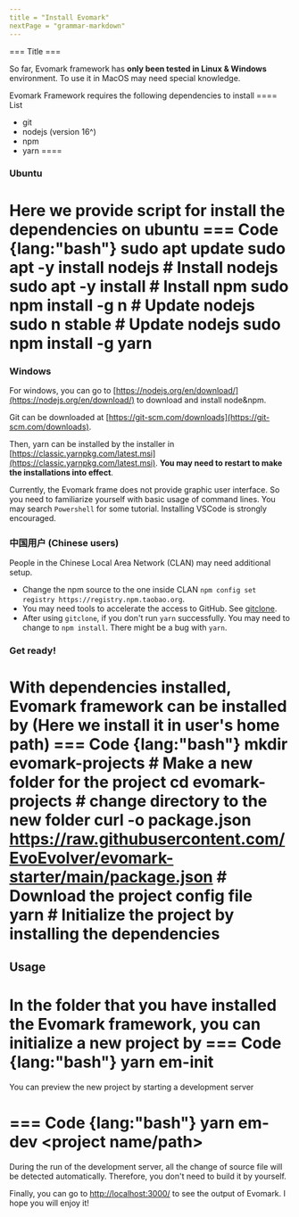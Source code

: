 ```yaml
---
title = "Install Evomark"
nextPage = "grammar-markdown"
---
```


=== Title ===

So far, Evomark framework has **only been tested in Linux & Windows** environment. To use it in MacOS may need special knowledge. 

Evomark Framework requires the following dependencies to install
==== List
- git
- nodejs (version 16^)
- npm
- yarn
====

### Ubuntu
Here we provide script for install the dependencies on ubuntu
=== Code {lang:"bash"}
sudo apt update
sudo apt -y install nodejs # Install nodejs
sudo apt -y install # Install npm
sudo npm install -g n # Update nodejs
sudo n stable # Update nodejs
sudo npm install -g yarn
===
### Windows
For windows, you can go to [https://nodejs.org/en/download/](https://nodejs.org/en/download/) to download and install node&npm.

Git can be downloaded at [https://git-scm.com/downloads](https://git-scm.com/downloads).

Then, yarn can be installed by the installer in [https://classic.yarnpkg.com/latest.msi](https://classic.yarnpkg.com/latest.msi). **You may need to restart to make the installations into effect**.

Currently, the Evomark frame does not provide graphic user interface. So you need to familiarize yourself with basic usage of command lines. You may search `Powershell` for some tutorial. Installing VSCode is strongly encouraged.

### 中国用户 (Chinese users)

People in the Chinese Local Area Network (CLAN) may need additional setup.
- Change the npm source to the one inside CLAN `npm config set registry https://registry.npm.taobao.org`.
- You may need tools to accelerate the access to GitHub. See [gitclone](https://www.gitclone.com/).
- After using `gitclone`, if you don't run `yarn` successfully. You may need to change to `npm install`. There might be a bug with `yarn`.


### Get ready!

With dependencies installed, Evomark framework can be installed by (Here we install it in user's home path)
=== Code {lang:"bash"}
mkdir evomark-projects  # Make a new folder for the project
cd evomark-projects # change directory to the new folder
curl -o package.json https://raw.githubusercontent.com/EvoEvolver/evomark-starter/main/package.json  # Download the project config file
yarn # Initialize the project by installing the dependencies
===

## Usage
In the folder that you have installed the Evomark framework, you can initialize a new project by
=== Code {lang:"bash"}
yarn em-init <project name>
===
You can preview the new project by starting a development server

=== Code {lang:"bash"}
yarn em-dev <project name/path>
===
During the run of the development server, all the change of source file will be detected automatically. Therefore, you don't need to build it by yourself.

Finally, you can go to [http://localhost:3000/](http://localhost:3000/) to see the output of Evomark. I hope you will enjoy it!